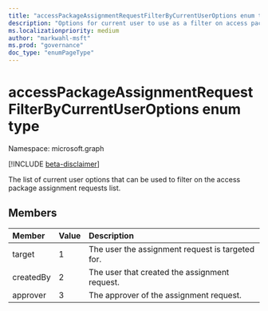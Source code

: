 ```yaml
---
title: "accessPackageAssignmentRequestFilterByCurrentUserOptions enum type"
description: "Options for current user to use as a filter on access package assignment requests list."
ms.localizationpriority: medium
author: "markwahl-msft"
ms.prod: "governance"
doc_type: "enumPageType"
---
```


# accessPackageAssignmentRequestFilterByCurrentUserOptions enum type

Namespace: microsoft.graph

[!INCLUDE [beta-disclaimer](../../includes/beta-disclaimer.md)]

The list of current user options that can be used to filter on the access package assignment requests list.

## Members
|Member|Value|Description|
|:---|:---|:---|
|target|1|The user the assignment request is targeted for.|
|createdBy|2|The user that created the assignment request.|
|approver|3|The approver of the assignment request.|
